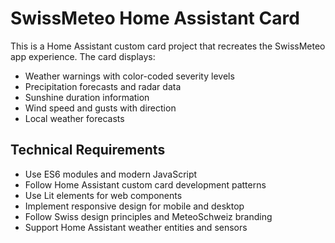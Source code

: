 <!-- Use this file to provide workspace-specific custom instructions to Copilot. For more details, visit https://code.visualstudio.com/docs/copilot/copilot-customization#_use-a-githubcopilotinstructionsmd-file -->

# SwissMeteo Home Assistant Card

This is a Home Assistant custom card project that recreates the SwissMeteo app experience. The card displays:

- Weather warnings with color-coded severity levels
- Precipitation forecasts and radar data
- Sunshine duration information  
- Wind speed and gusts with direction
- Local weather forecasts

## Technical Requirements
- Use ES6 modules and modern JavaScript
- Follow Home Assistant custom card development patterns
- Use Lit elements for web components
- Implement responsive design for mobile and desktop
- Follow Swiss design principles and MeteoSchweiz branding
- Support Home Assistant weather entities and sensors

